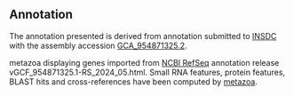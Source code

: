 **Annotation**
----------

The annotation presented is derived from annotation submitted to
[INSDC](http://www.insdc.org) with the assembly accession [GCA\_954871325.2](http://www.ebi.ac.uk/ena/data/view/GCA_954871325.2).

metazoa displaying genes imported from [NCBI RefSeq](https://www.ncbi.nlm.nih.gov/genome/annotation_euk/Gordionus_sp._m_RMFG-2023/GCF_954871325.1-RS_2024_05.html) annotation release vGCF_954871325.1-RS_2024_05.html.
Small RNA features, protein features, BLAST hits and cross-references have been
computed by [metazoa](https://metazoa.ensembl.org/info/genome/annotation/index.html).

